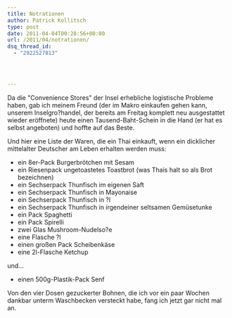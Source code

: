 ```yaml
---
title: Notrationen
author: Patrick Kollitsch
type: post
date: 2011-04-04T00:28:56+00:00
url: /2011/04/notrationen/
dsq_thread_id:
  - "2922527813"




---
```

Da die "Convenience Stores" der Insel erhebliche logistische Probleme haben, gab ich meinem Freund (der im Makro einkaufen gehen kann, unserem Inselgro?handel, der bereits am Freitag komplett neu ausgestattet wieder eröffnete) heute einen Tausend-Baht-Schein in die Hand (er hat es selbst angeboten) und hoffte auf das Beste.

Und hier eine Liste der Waren, die ein Thai einkauft, wenn ein dicklicher mittelalter Deutscher am Leben erhalten werden muss:

  * ein 8er-Pack Burgerbrötchen mit Sesam
  * ein Riesenpack ungetoastetes Toastbrot (was Thais halt so als Brot bezeichnen)
  * ein Sechserpack Thunfisch im eigenen Saft
  * ein Sechserpack Thunfisch in Mayonaise
  * ein Sechserpack Thunfisch in ?l
  * ein Sechserpack Thunfisch in irgendeiner seltsamen Gemüsetunke
  * ein Pack Spaghetti
  * ein Pack Spirelli
  * zwei Glas Mushroom-Nudelso?e
  * eine Flasche ?l
  * einen gro&szlig;en Pack Scheibenk&auml;se
  * eine 2l-Flasche Ketchup

und...

  * einen 500g-Plastik-Pack Senf

Von den vier Dosen gezuckerter Bohnen, die ich vor ein paar Wochen dankbar unterm Waschbecken versteckt habe, fang ich jetzt gar nicht mal an.